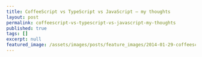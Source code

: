 ```yaml
---
title: CoffeeScript vs TypeScript vs JavaScript — my thoughts
layout: post
permalink: coffeescript-vs-typescript-vs-javascript-my-thoughts
published: true
tags: []
excerpt: null
featured_image: /assets/images/posts/feature_images/2014-01-29-coffeescript-vs-typescript-vs-javascript-my-thoughts.jpg
---
```

